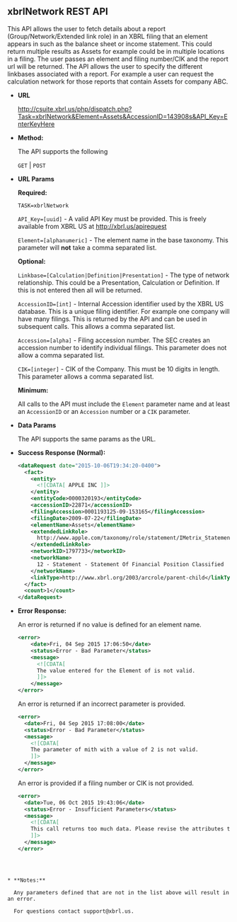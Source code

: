 xbrlNetwork REST API
----
This API allows the user to fetch details about a report (Group/Network/Extended link role) in an XBRL filing that an element appears in such as the balance sheet or income statement. This could return multiple results as Assets for example could be in multiple locations in a filing. The user passes an element and filing number/CIK and the report url will be returned. The API allows the user to specify the different linkbases associated with a report.  For example  a user can request the calculation network for those reports that contain Assets for company ABC.

* **URL**

  <http://csuite.xbrl.us/php/dispatch.php?Task=xbrlNetwork&Element=Assets&AccessionID=143908s&API_Key=EnterKeyHere>

* **Method:**

  The API supports the following

  `GET` | `POST`

*  **URL Params**

   **Required:**

   `TASK=xbrlNetwork`

   `API_Key=[uuid]` - A valid API Key must be provided. This is freely available from XBRL US at <http://xbrl.us/apirequest>

    `Element=[alphanumeric]` - The element name in the base taxonomy. This parameter will **not** take a comma separated list.

   **Optional:**

    `Linkbase=[Calculation|Definition|Presentation]` - The type of network relationship. This could be a Presentation, Calculation or Definition. If this is not entered then all will be returned.

    `AccessionID=[int]` - Internal Accession identifier used by the XBRL US database. This is a unique filing identifier. For example one company will have many filings. This is returned by the API and can be used in subsequent calls. This allows a comma separated list.

    `Accession=[alpha]` - Filing accession number. The SEC creates an accession number to identify individual filings. This parameter does not allow a comma separated list.

    `CIK=[integer]`   - CIK of the Company. This must be 10 digits in length. This parameter allows a comma separated list.

   **Minimum:**

   All calls to the API must include the `Element` parameter name and at least an `AccessionID` or an `Accession` number or a `CIK` parameter.


* **Data Params**

    The API supports the same params as the URL.

* **Success Response (Normal):**

    ```XML
    <dataRequest date="2015-10-06T19:34:20-0400">
      <fact>
        <entity>
          <![CDATA[ APPLE INC ]]>
        </entity>
        <entityCode>0000320193</entityCode>
        <accessionID>22871</accessionID>
        <filingAccession>0001193125-09-153165</filingAccession>
        <filingDate>2009-07-22</filingDate>
        <elementName>Assets</elementName>
        <extendedLinkRole>
          http://www.apple.com/taxonomy/role/statement/IMetrix_StatementOfFinancialPositionClassified
        </extendedLinkRole>
        <networkID>1797733</networkID>
        <networkName>
          12 - Statement - Statement Of Financial Position Classified
        </networkName>
        <linkType>http://www.xbrl.org/2003/arcrole/parent-child</linkType>
      </fact>
      <count>1</count>
    </dataRequest>
    ```

* **Error Response:**

    An error is returned if no value is defined for an element name.

    ```XML
    <error>
        <date>Fri, 04 Sep 2015 17:06:50</date>
        <status>Error - Bad Parameter</status>
        <message>
          <![CDATA[
          The value entered for the Element of is not valid.
          ]]>
        </message>
    </error>
    ```
    An error is returned if an incorrect parameter is provided.

    ```XML
    <error>
      <date>Fri, 04 Sep 2015 17:08:00</date>
      <status>Error - Bad Parameter</status>
      <message>
        <![CDATA[
        The parameter of mith with a value of 2 is not valid.
        ]]>
      </message>
    </error>
    ```
    An error is provided if a filing number or CIK is not provided.

    ```XML
    <error>
      <date>Tue, 06 Oct 2015 19:43:06</date>
      <status>Error - Insufficient Parameters</status>
      <message>
        <![CDATA[
        This call returns too much data. Please revise the attributes to include at least a CIK or Accession Number.
        ]]>
      </message>
    </error>
```



* **Notes:**

  Any parameters defined that are not in the list above will result in an error.

  For questions contact support@xbrl.us.
